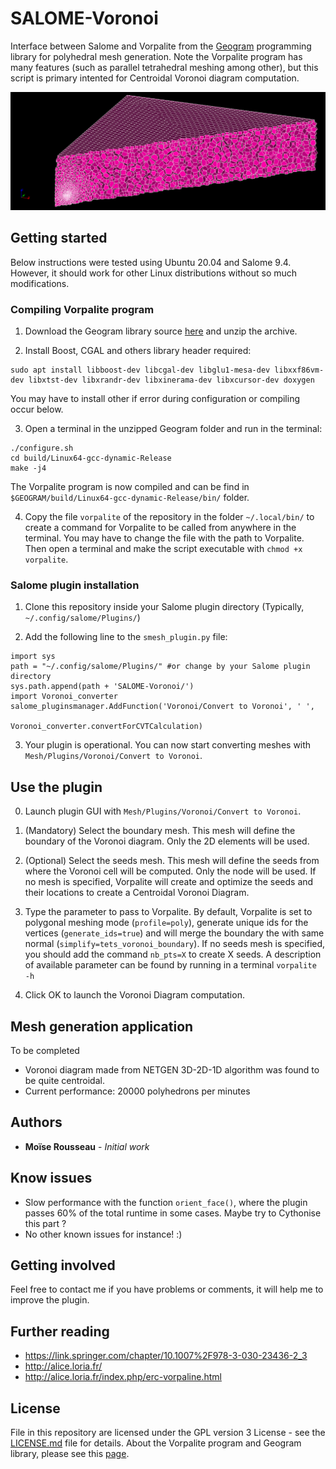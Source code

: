 # SALOME-Voronoi

Interface between Salome and Vorpalite from the [Geogram](http://alice.loria.fr/index.php/software/4-library/75-geogram.html) programming library for polyhedral mesh generation. Note the Vorpalite program has many features (such as parallel tetrahedral meshing among other), but this script is primary intented for Centroidal Voronoi diagram computation.

![](https://github.com/MoiseRousseau/SALOME-Voronoi/blob/master/sample.png "Sample Voronoi diagram made from NETGEN-3D-2D-1D seeds")

## Getting started

Below instructions were tested using Ubuntu 20.04 and Salome 9.4. However, it should work for other Linux distributions without so much modifications.

### Compiling Vorpalite program

1. Download the Geogram library source [here](https://gforge.inria.fr/frs/?group_id=5833) and unzip the archive.

2. Install Boost, CGAL and others library header required: 
```
sudo apt install libboost-dev libcgal-dev libglu1-mesa-dev libxxf86vm-dev libxtst-dev libxrandr-dev libxinerama-dev libxcursor-dev doxygen
```
You may have to install other if error during configuration or compiling occur below.

3. Open a terminal in the unzipped Geogram folder and run in the terminal:
``` 
./configure.sh
cd build/Linux64-gcc-dynamic-Release
make -j4
```
The Vorpalite program is now compiled and can be find in `$GEOGRAM/build/Linux64-gcc-dynamic-Release/bin/` folder.

4. Copy the file `vorpalite` of the repository in the folder `~/.local/bin/` to create a command for Vorpalite to be called from anywhere in the terminal. You may have to change the file with the path to Vorpalite. Then open a terminal and make the script executable with `chmod +x vorpalite`.


### Salome plugin installation

1. Clone this repository inside your Salome plugin directory (Typically, `~/.config/salome/Plugins/`)

2. Add the following line to the `smesh_plugin.py` file:
``` 
import sys
path = "~/.config/salome/Plugins/" #or change by your Salome plugin directory 
sys.path.append(path + 'SALOME-Voronoi/')
import Voronoi_converter
salome_pluginsmanager.AddFunction('Voronoi/Convert to Voronoi', ' ',
                                  Voronoi_converter.convertForCVTCalculation)
```

3. Your plugin is operational. You can now start converting meshes with `Mesh/Plugins/Voronoi/Convert to Voronoi`.


## Use the plugin

0. Launch plugin GUI with `Mesh/Plugins/Voronoi/Convert to Voronoi`.

1. (Mandatory) Select the boundary mesh. This mesh will define the boundary of the Voronoi diagram. Only the 2D elements will be used.

2. (Optional) Select the seeds mesh. This mesh will define the seeds from where the Voronoi cell will be computed. Only the node will be used. If no mesh is specified, Vorpalite will create and optimize the seeds and their locations to create a Centroidal Voronoi Diagram.

3. Type the parameter to pass to Vorpalite. By default, Vorpalite is set to polygonal meshing mode (`profile=poly`), generate unique ids for the vertices (`generate_ids=true`) and will merge the boundary the with same normal (`simplify=tets_voronoi_boundary`). If no seeds mesh is specified, you should add the command `nb_pts=X` to create X seeds. A description of available parameter can be found by running in a terminal `vorpalite -h`

4. Click OK to launch the Voronoi Diagram computation.

## Mesh generation application

To be completed

* Voronoi diagram made from NETGEN 3D-2D-1D algorithm was found to be quite centroidal.
* Current performance: 20000 polyhedrons per minutes

## Authors

* **Moïse Rousseau** - *Initial work*

## Know issues

* Slow performance with the function `orient_face()`, where the plugin passes 60% of the total runtime in some cases. Maybe try to Cythonise this part ?
* No other known issues for instance! :)

## Getting involved

Feel free to contact me if you have problems or comments, it will help me to improve the plugin.

## Further reading

* https://link.springer.com/chapter/10.1007%2F978-3-030-23436-2_3
* http://alice.loria.fr/
* http://alice.loria.fr/index.php/erc-vorpaline.html

## License

File in this repository are licensed under the GPL version 3 License - see the [LICENSE.md](LICENSE.md) file for details. About the Vorpalite program and Geogram library, please see this [page](http://alice.loria.fr/software/geogram/doc/html/geogram_license.html).
